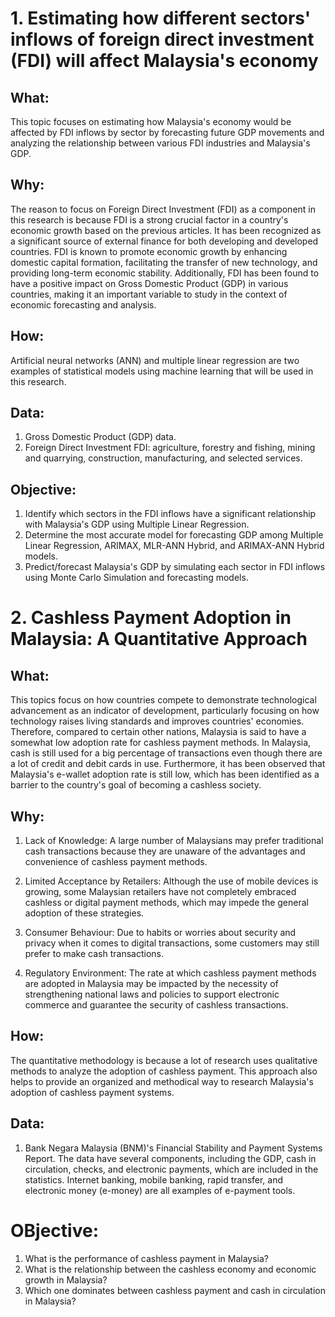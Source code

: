 # 1. Estimating how different sectors' inflows of foreign direct investment (FDI) will affect Malaysia's economy

## What: 
This topic focuses on estimating how Malaysia's economy would be affected by FDI inflows by sector by forecasting future GDP movements and analyzing the relationship between various FDI industries and Malaysia's GDP. 

## Why:
The reason to focus on Foreign Direct Investment (FDI) as a component in this research is because FDI is a strong crucial factor in a country's economic growth based on the previous articles. It has been recognized as a significant source of external finance for both developing and developed countries. FDI is known to promote economic growth by enhancing domestic capital formation, facilitating the transfer of new technology, and providing long-term economic stability. Additionally, FDI has been found to have a positive impact on Gross Domestic Product (GDP) in various countries, making it an important variable to study in the context of economic forecasting and analysis.

## How:
Artificial neural networks (ANN) and multiple linear regression are two examples of statistical models using machine learning that will be used in this research.

## Data:
1. Gross Domestic Product (GDP) data.
2. Foreign Direct Investment FDI: agriculture, forestry and fishing, mining and quarrying, construction, manufacturing, and selected services.

## Objective:
1. Identify which sectors in the FDI inflows have a significant relationship with Malaysia's GDP using Multiple Linear Regression.
2. Determine the most accurate model for forecasting GDP among Multiple Linear Regression, ARIMAX, MLR-ANN Hybrid, and ARIMAX-ANN Hybrid models.
3. Predict/forecast Malaysia's GDP by simulating each sector in FDI inflows using Monte Carlo Simulation and forecasting models.



# 2. Cashless Payment Adoption in Malaysia:  A Quantitative Approach

## What: 
This topics focus on how countries compete to demonstrate technological advancement as an indicator of development, particularly focusing on how technology raises living standards and improves countries' economies. Therefore, compared to certain other nations, Malaysia is said to have a somewhat low adoption rate for cashless payment methods. In Malaysia, cash is still used for a big percentage of transactions even though there are a lot of credit and debit cards in use. Furthermore, it has been observed that Malaysia's e-wallet adoption rate is still low, which has been identified as a barrier to the country's goal of becoming a cashless society.

## Why: 

1. Lack of Knowledge: A large number of Malaysians may prefer traditional cash transactions because they are unaware of the advantages and convenience of cashless payment methods.

2. Limited Acceptance by Retailers: Although the use of mobile devices is growing, some Malaysian retailers have not completely embraced cashless or digital payment methods, which may impede the general adoption of these strategies.

3. Consumer Behaviour: Due to habits or worries about security and privacy when it comes to digital transactions, some customers may still prefer to make cash transactions.

4. Regulatory Environment: The rate at which cashless payment methods are adopted in Malaysia may be impacted by the necessity of strengthening national laws and policies to support electronic commerce and guarantee the security of cashless transactions.

## How:
The quantitative methodology is because a lot of research uses qualitative methods to analyze the adoption of cashless payment. This approach also helps to provide an organized and methodical way to research Malaysia's adoption of cashless payment systems.

## Data:
1. Bank Negara Malaysia (BNM)'s Financial Stability and Payment Systems Report.
The data have several components, including the GDP, cash in circulation, checks, and electronic payments, which are included in the statistics. Internet banking, mobile banking, rapid transfer, and electronic money (e-money) are all examples of e-payment tools. 

# OBjective:
1. What is the performance of cashless payment in Malaysia?
2. What is the relationship between the cashless economy and economic growth in Malaysia?
3. Which one dominates between cashless payment and cash in circulation in Malaysia?

